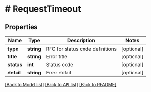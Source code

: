 # # RequestTimeout

## Properties

Name | Type | Description | Notes
------------ | ------------- | ------------- | -------------
**type** | **string** | RFC for status code definitions | [optional]
**title** | **string** | Error title | [optional]
**status** | **int** | Status code | [optional]
**detail** | **string** | Error detail | [optional]

[[Back to Model list]](../../README.md#models) [[Back to API list]](../../README.md#endpoints) [[Back to README]](../../README.md)
